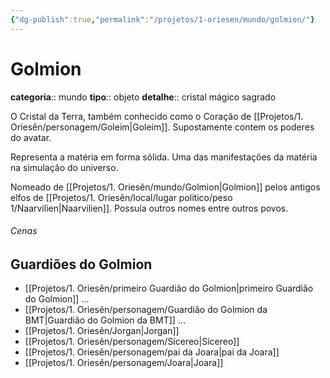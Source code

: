 ```yaml
---
{"dg-publish":true,"permalink":"/projetos/1-oriesen/mundo/golmion/"}
---
```



# Golmion
**categoria**:: mundo
**tipo**:: objeto
**detalhe**:: cristal mágico sagrado

O Cristal da Terra, também conhecido como o Coração de [[Projetos/1. Oriesên/personagem/Goleim|Goleim]]. Supostamente contem os poderes do avatar.

Representa a matéria em forma sólida. Uma das manifestações da matéria na simulação do universo.

Nomeado de [[Projetos/1. Oriesên/mundo/Golmion|Golmion]] pelos antigos elfos de [[Projetos/1. Oriesên/local/lugar político/peso 1/Naarvilien|Naarvilien]]. Possuía outros nomes entre outros povos.

###### Cenas


## Guardiões do Golmion
- [[Projetos/1. Oriesên/primeiro Guardião do Golmion|primeiro Guardião do Golmion]]
...
- [[Projetos/1. Oriesên/personagem/Guardião do Golmion da BMT|Guardião do Golmion da BMT]]
...
- [[Projetos/1. Oriesên/Jorgan|Jorgan]]
- [[Projetos/1. Oriesên/personagem/Sícereo|Sícereo]]
- [[Projetos/1. Oriesên/personagem/pai da Joara|pai da Joara]]
- [[Projetos/1. Oriesên/personagem/Joara|Joara]]